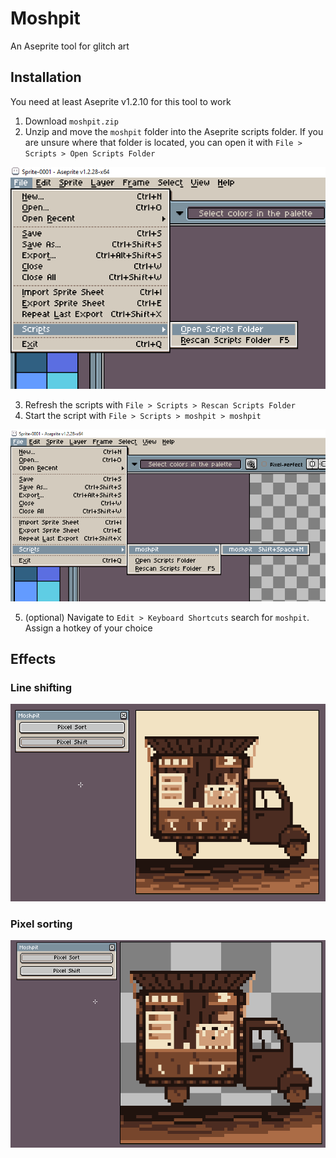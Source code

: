 # Moshpit

An Aseprite tool for glitch art

## Installation

You need at least Aseprite v1.2.10 for this tool to work

1. Download `moshpit.zip`
2. Unzip and move the `moshpit` folder into the Aseprite scripts folder. If you are unsure where that folder is located, you can open it with `File > Scripts > Open Scripts Folder` 

![alt text](https://github.com/jgollenz/moshpit/blob/main/img/open-scripts-folder.png)

3. Refresh the scripts with `File > Scripts > Rescan Scripts Folder`
4. Start the script with `File > Scripts > moshpit > moshpit`

![alt text](https://github.com/jgollenz/moshpit/blob/main/img/run-moshpit.png)

5. (optional) Navigate to `Edit > Keyboard Shortcuts` search for `moshpit`. Assign a hotkey of your choice  

## Effects

### Line shifting

![alt text](https://github.com/jgollenz/moshpit/blob/main/img/pixel-shift-preview.gif)

### Pixel sorting

![alt text](https://github.com/jgollenz/moshpit/blob/main/img/pixel-sort-preview.gif)
